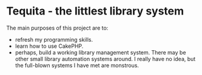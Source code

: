 # Tequita - the littlest library system
The main purposes of this project are to:
* refresh my programming skills.
* learn how to use CakePHP.
* perhaps, build a working library management system.
There may be other small library automation systems around. I really have no 
idea, but the full-blown systems I have met are monstrous.